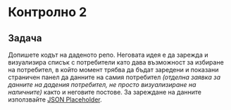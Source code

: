 # Контролно 2
## Задача

Допишете кодът на даденото репо. Неговата идея е да зарежда и визуализира списък с потребители като дава възможност за избиране на потребител, в който момент трябва да бъдат заредени и показани страничен панел да данните на самия потребител *(отделна заявка за данните на дадения потребител, не просто визуализиране на наличните)* както и неговите постове.
За зареждане на данните използвайте [JSON Placeholder](https://jsonplaceholder.typicode.com/).